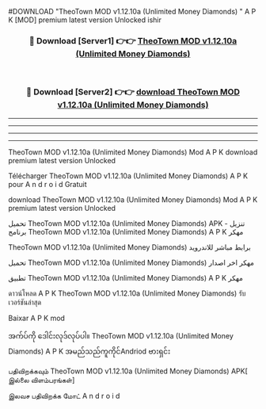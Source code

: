 #DOWNLOAD "TheoTown MOD v1.12.10a (Unlimited Money Diamonds) " A P K [MOD] premium latest version Unlocked ishir 



<div align="center">

<h3>🔴 Download [Server1] 👉👉 <a href="https://apkdownload12.web.app/?title=TheoTown MOD v1.12.10a (Unlimited Money Diamonds) ">TheoTown MOD v1.12.10a (Unlimited Money Diamonds)  </a></h3><br>

<h3>🔴 Download [Server2] 👉👉 <a href="https://apkdownload12.web.app/?title=TheoTown MOD v1.12.10a (Unlimited Money Diamonds) ">download TheoTown MOD v1.12.10a (Unlimited Money Diamonds)  </a></h3>
</div>


----------------------------------------------------------

----------------------------------------------------------

----------------------------------------------------------

----------------------------------------------------------


TheoTown MOD v1.12.10a (Unlimited Money Diamonds)  Mod A P K download premium latest version Unlocked

Télécharger  TheoTown MOD v1.12.10a (Unlimited Money Diamonds)  A P K pour A n d r o i d Gratuit

download TheoTown MOD v1.12.10a (Unlimited Money Diamonds)  Mod A P K premium latest version Unlocked

تحميل TheoTown MOD v1.12.10a (Unlimited Money Diamonds)  APK - تنزيل برنامج TheoTown MOD v1.12.10a (Unlimited Money Diamonds)  A P K مهكر

TheoTown MOD v1.12.10a (Unlimited Money Diamonds)  برابط مباشر للاندرويد

تحميل TheoTown MOD v1.12.10a (Unlimited Money Diamonds)  مهكر اخر اصدار

تطبيق TheoTown MOD v1.12.10a (Unlimited Money Diamonds)  A P K مهكر

ดาวน์โหลด A P K TheoTown MOD v1.12.10a (Unlimited Money Diamonds)  รับเวอร์ชันล่าสุด

Baixar A P K mod

အက်ပ်ကို ဒေါင်းလုဒ်လုပ်ပါ။ TheoTown MOD v1.12.10a (Unlimited Money Diamonds)  A P K အမည်သည်ကူကိုင်Andriod ဗားရှင်း

பதிவிறக்கவும் TheoTown MOD v1.12.10a (Unlimited Money Diamonds)  APK[ இல்லை விளம்பரங்கள்] 
 
இலவச பதிவிறக்க மோட் A n d r o i d



